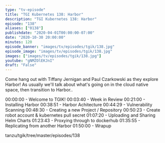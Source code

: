 ```yaml
---
type: "tv-episode"
title: "TGI Kubernetes 138: Harbor"
description: "TGI Kubernetes 138: Harbor"
episode: "138"
aliases: ["0138"]
publishdate: "2020-04-01T00:00:00-07:00"
date: "2020-10-30 20:00:00"
minutes: 120
episode_banner: "images/tv/episodes/tgik/138.jpg"
episode_image: "images/tv/episodes/tgik/138.jpg"
images: ["images/tv/episodes/tgik/138.jpg"]
youtube: "gNMZOlEKJnI"
draft: "False"
---
```


Come hang out with Tiffany Jernigan and Paul Czarkowski as they explore Harbor! As usually we'll talk about what's going on in the cloud native space, then transition to Harbor..

00:00:00 - Welcome to TGIK!
00:03:40 - Week in Review
00:21:00 - Installing Harbor
00:38:51 - Harbor Achitecture
00:44:29 - Vulnerability Scanning
00:48:30 - Creating a new Project / Repository
00:50:23 - Create robot account & kubernetes pull secret
01:07:20 - Uploading and Sharing Helm Charts
01:23:43 - Proxying through to dockerhub
01:35:55 - Replicating from another Harbor
01:50:00 - Wrapup

tanzu/tgik/tree/master/episodes/138